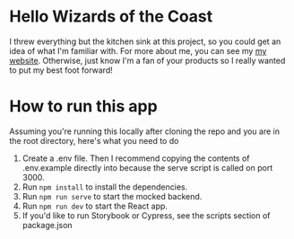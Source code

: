 # Hello Wizards of the Coast

I threw everything but the kitchen sink at this project, so you could get an idea of what I'm familiar with. For more about me, you can see my [my website](https://my-portfolio-iota-pink.vercel.app/). Otherwise, just know I'm a fan of your products so I really wanted to put my best foot forward!

# How to run this app

Assuming you're running this locally after cloning the repo and you are in the root directory, here's what you need to do

1. Create a .env file. Then I recommend copying the contents of .env.example directly into because the serve script is called on port 3000.
2. Run `npm install` to install the dependencies.
3. Run `npm run serve` to start the mocked backend.
4. Run `npm run dev` to start the React app.
5. If you'd like to run Storybook or Cypress, see the scripts section of package.json
